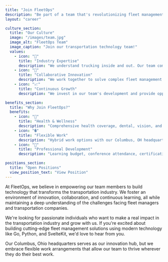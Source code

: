 ```yaml
---
title: "Join FleetOps"
description: "Be part of a team that's revolutionizing fleet management with innovative technology and deep transportation industry expertise."
layout: "career"

culture_section:
  title: "Our Culture"
  image: "/images/team.jpg"
  image_alt: "FleetOps Team"
  image_caption: "Join our transportation technology team!"
  values:
    - icon: "🚛"
      title: "Industry Expertise"
      description: "We understand trucking inside and out. Our team combines technology expertise with deep transportation industry knowledge."
    - icon: "🤝"
      title: "Collaborative Innovation"
      description: "We work together to solve complex fleet management challenges and build solutions that truly serve our customers' needs."
    - icon: "📈"
      title: "Continuous Growth"
      description: "We invest in our team's development and provide opportunities to grow both personally and professionally in the rapidly evolving transportation tech space."

benefits_section:
  title: "Why Join FleetOps?"
  benefits:
    - icon: "💪"
      title: "Health & Wellness"
      description: "Comprehensive health coverage, dental, vision, and wellness programs with mental health support."
    - icon: "�"
      title: "Flexible Work"
      description: "Hybrid work options with our Columbus, OH headquarters, flexible hours, and generous PTO policy."
    - icon: "🎯"
      title: "Professional Development"
      description: "Learning budget, conference attendance, certification support, and mentorship programs."

positions_section:
  title: "Open Positions"
  view_position_text: "View Position"
---
```


At FleetOps, we believe in empowering our team members to build technology that transforms the transportation industry. We foster an environment of innovation, collaboration, and continuous learning, all while maintaining a deep understanding of the challenges facing fleet managers and transportation companies.

We're looking for passionate individuals who want to make a real impact in the transportation industry and grow with us. If you're excited about building cutting-edge fleet management solutions using modern technology like Go, Python, and SvelteKit, we'd love to hear from you.

Our Columbus, Ohio headquarters serves as our innovation hub, but we embrace flexible work arrangements that allow our team to thrive wherever they do their best work.
